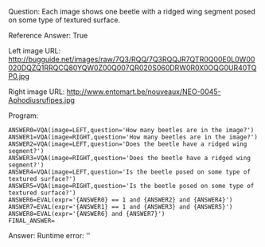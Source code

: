 Question: Each image shows one beetle with a ridged wing segment posed on some type of textured surface.

Reference Answer: True

Left image URL: http://bugguide.net/images/raw/7Q3/RQQ/7Q3RQQJR7QTR0Q00E0L0W00020DQZQ1RRQCQ80YQW0Z00Q007QR020S060DRW0R0X0OQG0UR40TQP0.jpg

Right image URL: http://www.entomart.be/nouveaux/NEO-0045-Aphodiusrufipes.jpg

Program:

```
ANSWER0=VQA(image=LEFT,question='How many beetles are in the image?')
ANSWER1=VQA(image=RIGHT,question='How many beetles are in the image?')
ANSWER2=VQA(image=LEFT,question='Does the beetle have a ridged wing segment?')
ANSWER3=VQA(image=RIGHT,question='Does the beetle have a ridged wing segment?')
ANSWER4=VQA(image=LEFT,question='Is the beetle posed on some type of textured surface?')
ANSWER5=VQA(image=RIGHT,question='Is the beetle posed on some type of textured surface?')
ANSWER6=EVAL(expr='{ANSWER0} == 1 and {ANSWER2} and {ANSWER4}')
ANSWER7=EVAL(expr='{ANSWER1} == 1 and {ANSWER3} and {ANSWER5}')
ANSWER8=EVAL(expr='{ANSWER6} and {ANSWER7}')
FINAL_ANSWER=
```
Answer: Runtime error: ''

